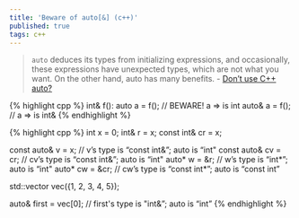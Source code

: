 ```yaml
---
title: 'Beware of auto[&] (c++)'
published: true
tags: c++
---
```

>  `auto` deduces its types from initializing expressions, and occasionally, these expressions have unexpected types, which are not what you want. On the other hand, auto has many benefits. - [Don’t use C++ auto?](http://swdevmastery.com/dont-use-c-auto-restricting-auto-is-not-the-best-decision-for-your-company-and-it-is-unfair-to-your-developers-instead-train-them-on-how-to-use-it/)

{% highlight cpp %}
int& f():
auto a = f();		// BEWARE! a => is int
auto& a = f();	 	// a => is int&
{% endhighlight %}



{% highlight cpp %}
int x = 0;
int& r = x;
const int& cr = x;

const auto& v = x;   // v’s type is “const int&”; auto is “int"
const auto& cv = cr;   // cv’s type is “const int&”; auto is “int"
auto* w = &r;   // w’s type is “int*”; auto is “int"
auto* cw = &cr;   // cw’s type is “const int*”; auto is “const int”

std::vector<int> vec({1, 2, 3, 4, 5});

auto& first = vec[0];   // first's type is "int&”; auto is “int” 
{% endhighlight %}
